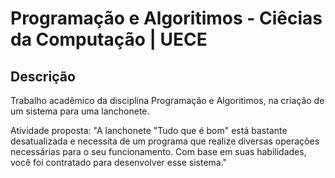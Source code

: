 # Programação e Algoritimos - Ciêcias da Computação | UECE

## Descrição
Trabalho acadêmico da disciplina Programação e Algoritimos, na criação de um sistema para uma lanchonete.

Atividade proposta: 
"A lanchonete "Tudo que é bom" está bastante desatualizada e necessita de um programa que realize diversas operações necessárias para o seu funcionamento. Com base em suas habilidades, você foi contratado para desenvolver esse sistema."

###
